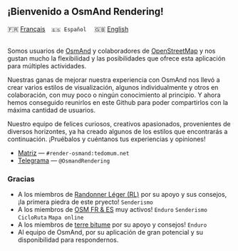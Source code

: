 ## ¡Bienvenido a OsmAnd Rendering!

🇫🇷 [Français](README.md)&emsp;`🇪🇸 Español` &emsp;🇬🇧 [English](README_EN.md)<br><br>


Somos usuarios de [OsmAnd](https://osmand.net/) y colaboradores de [OpenStreetMap](https://www.openstreetmap.org/) y nos gustan mucho la flexibilidad y las posibilidades que ofrece esta aplicación para múltiples actividades.

Nuestras ganas de mejorar nuestra experiencia con OsmAnd nos llevó a crear varios estilos de visualización, algunos individualmente y otros en colaboración, con muy poco o ningún conocimiento al principio. Y ahora hemos conseguido reunirlos en este Github para poder compartirlos con la máxima cantidad de usuarios.

Nuestro equipo de felices curiosos, creativos apasionados, provenientes de diversos horizontes, ya ha creado algunos de los estilos que encontrarás a continuación. ¡Pruébalos y cuéntanos tus experiencias y opiniones!

- [Matriz](https://matrix.to/#/#render-osmand:tedomum.net) — `#render-osmand:tedomum.net`
- [Telegrama](https://t.me/OsmandRendering) — `@OsmandRendering`


### Gracias
- A los miembros de [Randonner Léger (RL)](https://www.randonner-leger.org/) por su apoyo y sus consejos, ¡la primera piedra de este pryecto! `Senderismo`
- A los miembros de [OSM FR & ES](https://www.openstreetmap.org/) muy activos! `Enduro` `Senderismo` `CicloRuta` `Mapa online`
- A los miembros de [terre bitume](https://www.terre-bitume.org/) por su apoyo y consejos! `Enduro`
- Al equipo de OsmAnd, por su aplicación de gran potencial y su disponibilidad para respondernos.
